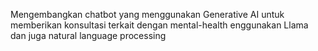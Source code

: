 Mengembangkan chatbot yang menggunakan Generative AI untuk memberikan konsultasi terkait dengan mental-health enggunakan Llama dan juga natural language processing
